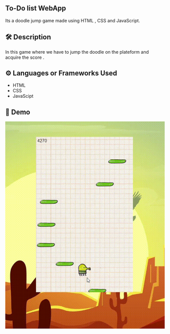 ## To-Do list WebApp
Its a doodle jump game made using HTML , CSS and JavaScript.

## 🛠️ Description

In this game where we have to jump the doodle on the plateform and acquire the score . 

## ⚙️ Languages or Frameworks Used
   <ul>
     <li>HTML</li>
     <li>CSS</li>
     <li>JavaScipt</li>
   </ul>

## 🌟 Demo

![](demo.gif)

